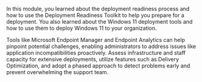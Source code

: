 In this module, you learned about the deployment readiness process and how to use the Deployment Readiness Toolkit to help you prepare for a deployment. You also learned about the Windows 11 deployment tools and how to use them to deploy Windows 11 to your organization.

Tools like Microsoft Endpoint Manager and Endpoint Analytics can help pinpoint potential challenges, enabling administrators to address issues like application incompatibilities proactively. Assess infrastructure and staff capacity for extensive deployments, utilize features such as Delivery Optimization, and adopt a phased approach to detect problems early and prevent overwhelming the support team.